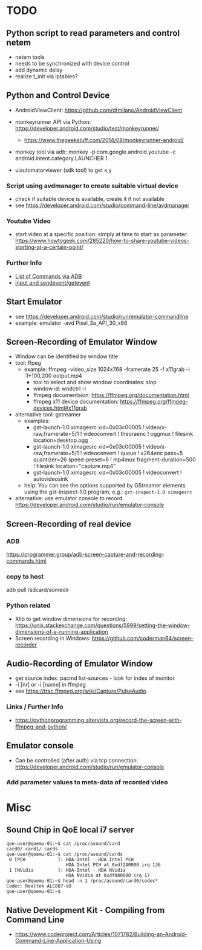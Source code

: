 # TODO

## Python script to read parameters and control netem
* netem tools
* needs to be synchronized with device control
* add dynamic delay
* realize t_init via iptables?


## Python and Control Device
* AndroidViewClient: https://github.com/dtmilano/AndroidViewClient

* monkeyrunner API via Python: https://developer.android.com/studio/test/monkeyrunner/
  * https://www.thegeekstuff.com/2014/08/monkeyrunner-android/
* monkey tool via adb: monkey -p com.google.android.youtube -c android.intent.category.LAUNCHER 1 
* uiautomatorviewer (sdk tool) to get x,y

### Script using avdmanager to create suitable virtual device
* check if suitable device is available, create it if not available
* see https://developer.android.com/studio/command-line/avdmanager

### Youtube Video
* start video at a specific position: simply at time to start as parameter: https://www.howtogeek.com/285220/how-to-share-youtube-videos-starting-at-a-certain-point/ 

### Further Info
* [List of Commands via ADB](https://riptutorial.com/android/example/3958/send-text--key-pressed-and-touch-events-to-android-device-via-adb)
* [input and sendevent/getevent](https://stackoverflow.com/questions/4386449/send-touch-events-to-a-device-via-adb)

## Start Emulator
* see https://developer.android.com/studio/run/emulator-commandline
* example: emulator -avd Pixel_3a_API_30_x86

## Screen-Recording of Emulator Window
* Window can be identified by window title
* tool: ffpeg
  * example: ffmpeg -video_size 1024x768 -framerate 25 -f x11grab -i :1+100,200 output.mp4 
    * tool to select and show window coordinates: slop
    * window id: wndctrl -l
    * ffmpeg documentaion: https://ffmpeg.org/documentation.html
    * ffmpeg x11 device documentation: https://ffmpeg.org/ffmpeg-devices.html#x11grab
* alternative tool: gstreamer
  * examples:
    * gst-launch-1.0 ximagesrc xid=0x03c00005 ! video/x-raw,framerate=5/1 ! videoconvert ! theoraenc ! oggmux ! filesink location=desktop.ogg
    * gst-launch-1.0 ximagesrc xid=0x03c00005 ! video/x-raw,framerate=5/1 ! videoconvert ! queue ! x264enc pass=5 quantizer=26 speed-preset=6 ! mp4mux fragment-duration=500 ! filesink location="capture.mp4" 
    * gst-launch-1.0 ximagesrc xid=0x03c00005 ! videoconvert ! autovideosink
  * help: You can see the options supported by GStreamer elements using the gst-inspect-1.0 program, e.g.:
    `gst-inspect-1.0 ximagesrc`
* alternative: use emulator console to record https://developer.android.com/studio/run/emulator-console

## Screen-Recording of real device
### ADB
https://programmer.group/adb-screen-capture-and-recording-commands.html

### copy to host
adb pull /sdcard/somedir

### Python related
* Xlib to get window dimensions for recording: https://unix.stackexchange.com/questions/5999/setting-the-window-dimensions-of-a-running-application
* Screen recording in Windows: https://github.com/coderman64/screen-recorder


## Audio-Recording of Emulator Window
* get source index: pacmd list-sources     - look for index of monitor
* -i [nr]  or -i [name] in ffmpeg
* see https://trac.ffmpeg.org/wiki/Capture/PulseAudio

### Links / Further Info
* https://pythonprogramming.altervista.org/record-the-screen-with-ffmpeg-and-python/


## Emulator console
* Can be controlled (after auth) via tcp connection: https://developer.android.com/studio/run/emulator-console 

### Add parameter values to meta-data of recorded video

# Misc

## Sound Chip in QoE local i7 server
```
qoe-user@qoemu-01:~$ cat /proc/asound/card
card0/ card1/ cards  
qoe-user@qoemu-01:~$ cat /proc/asound/cards
 0 [PCH            ]: HDA-Intel - HDA Intel PCH
                      HDA Intel PCH at 0xdf240000 irq 136
 1 [NVidia         ]: HDA-Intel - HDA NVidia
                      HDA NVidia at 0xdf080000 irq 17
qoe-user@qoemu-01:~$ head -n 1 /proc/asound/card0/codec*
Codec: Realtek ALC887-VD
qoe-user@qoemu-01:~$ 
```

## Native Development Kit - Compiling from Command Line

* https://www.codeproject.com/Articles/1071782/Building-an-Android-Command-Line-Application-Using
